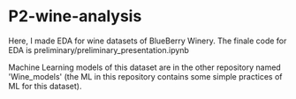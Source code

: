 # P2-wine-analysis
Here, I made EDA for wine datasets of BlueBerry Winery. The finale code for EDA is preliminary/preliminary_presentation.ipynb

Machine Learning models of this dataset are in the other repository named 'Wine_models' (the ML in this repository contains some simple practices of ML for this dataset).
